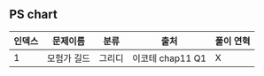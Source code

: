 ## PS chart

| 인덱스 | 문제이름 | 분류 | 출처 | 풀이 연혁 |
| --------- | ----------- | ----------- | ----------- | ----------- |
| 1 | 모험가 길드 | 그리디 | 이코테 chap11 Q1 | X |